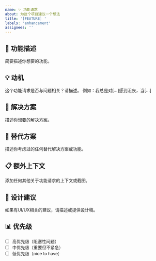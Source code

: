 ```yaml
---
name: ✨ 功能请求
about: 为这个项目建议一个想法
title: '[FEATURE] '
labels: 'enhancement'
assignees: ''
---
```


## 🚀 功能描述

简要描述你想要的功能。

## 💡 动机

这个功能请求是否与问题相关？请描述。
例如：我总是对[...]感到沮丧，当[...]

## 🎯 解决方案

描述你想要的解决方案。

## 🔄 替代方案

描述你考虑过的任何替代解决方案或功能。

## 📋 额外上下文

添加任何其他关于功能请求的上下文或截图。

## 🎨 设计建议

如果有UI/UX相关的建议，请描述或提供设计稿。

## 📊 优先级

- [ ] 高优先级（阻塞性问题）
- [ ] 中优先级（重要但不紧急）
- [ ] 低优先级（nice to have）
